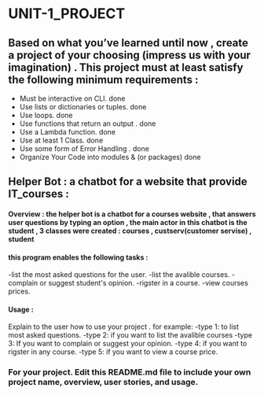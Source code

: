 # UNIT-1_PROJECT

## Based on what you’ve learned until now , create a project of your choosing (impress us with your imagination) . This project must at least satisfy the following minimum requirements :

- Must be interactive on CLI. done 
- Use lists or dictionaries or tuples. done 
- Use loops. done 
- Use functions that return an output . done
- Use a Lambda function. done 
- Use at least 1 Class. done 
- Use some form of Error Handling . done
- Organize Your Code into modules & (or packages) done 

## Helper Bot : a chatbot for a website that provide IT_courses :

#### Overview : the helper bot is a chatbot for a courses website , that answers user questions by typing an option , the main actor in this chatbot is the student , 3 classes were created : courses , custserv(customer servise) , student 
#### this program enables the following tasks :
-list the most asked questions for the user. 
-list the avalible courses.
-complain or suggest student's opinion.
-rigster in a course.
-view courses prices.


#### Usage :
 Explain to the user how to use your project . 
 for example:
 -type 1: to list most asked questions.
 -type 2: if you want to list the avalible courses
 -type 3: If you want to complain or suggest your opinion.
 -type 4: if you want to rigster in any course.
 -type 5: if you want to view a course price.

### For your project. Edit this README.md file to include your own project name,  overview, user stories, and usage. 
